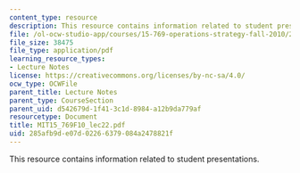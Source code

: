 ```yaml
---
content_type: resource
description: This resource contains information related to student presentations.
file: /ol-ocw-studio-app/courses/15-769-operations-strategy-fall-2010/285afb9de07d02266379084a2478821f_MIT15_769F10_lec23.pdf
file_size: 38475
file_type: application/pdf
learning_resource_types:
- Lecture Notes
license: https://creativecommons.org/licenses/by-nc-sa/4.0/
ocw_type: OCWFile
parent_title: Lecture Notes
parent_type: CourseSection
parent_uid: d542679d-1f41-3c1d-8984-a12b9da779af
resourcetype: Document
title: MIT15_769F10_lec22.pdf
uid: 285afb9d-e07d-0226-6379-084a2478821f
---
```

This resource contains information related to student presentations.